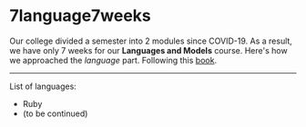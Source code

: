# 7language7weeks
 
Our college divided a semester into 2 modules since COVID-19.
As a result, we have only 7 weeks for our **Languages and Models** course.
Here's how we approached the *language* part. Following this [book](https://www.bookfinder.com/search/?keywords=9781934356593&currency=USD&destination=us&mode=basic&classic=off&lang=en&st=sh&ac=qr&submit=).

---

List of languages: 
- Ruby
- (to be continued)
